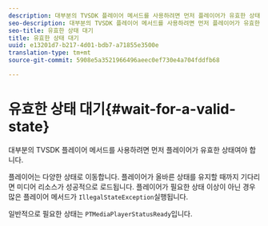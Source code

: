 ```yaml
---
description: 대부분의 TVSDK 플레이어 메서드를 사용하려면 먼저 플레이어가 유효한 상태여야 합니다.
seo-description: 대부분의 TVSDK 플레이어 메서드를 사용하려면 먼저 플레이어가 유효한 상태여야 합니다.
seo-title: 유효한 상태 대기
title: 유효한 상태 대기
uuid: e13201d7-b217-4d01-bdb7-a71855e3500e
translation-type: tm+mt
source-git-commit: 5908e5a3521966496aeec0ef730e4a704fddfb68

---
```



# 유효한 상태 대기{#wait-for-a-valid-state}

대부분의 TVSDK 플레이어 메서드를 사용하려면 먼저 플레이어가 유효한 상태여야 합니다.

플레이어는 다양한 상태로 이동합니다. 플레이어가 올바른 상태를 유지할 때까지 기다리면 미디어 리소스가 성공적으로 로드됩니다. 플레이어가 필요한 상태 이상이 아닌 경우 많은 플레이어 메서드가 `IllegalStateException`실행됩니다.

일반적으로 필요한 상태는 `PTMediaPlayerStatusReady`입니다.
